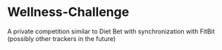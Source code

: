 # Wellness-Challenge
A private competition similar to Diet Bet with synchronization with FitBit (possibly other trackers in the future)
